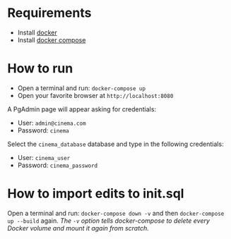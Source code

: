 # Requirements

- Install [docker](https://www.docker.com/products/docker-desktop)
- Install [docker compose](https://docs.docker.com/compose/install/)

# How to run

- Open a terminal and run: `docker-compose up`
- Open your favorite browser at `http://localhost:8080`

A PgAdmin page will appear asking for credentials:

- User: `admin@cinema.com`
- Password: `cinema`

Select the `cinema_database` database and type in the following credentials:

- User: `cinema_user`
- Password: `cinema_password`

# How to import edits to init.sql

Open a terminal and run: `docker-compose down -v` and then `docker-compose up --build` again.
*The `-v` option tells docker-compose to delete every Docker volume and mount it again from scratch.*
